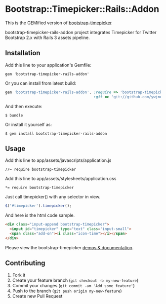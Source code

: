 # Bootstrap::Timepicker::Rails::Addon
This is the GEMified version of [bootstrap-timepicker](https://github.com/jdewit/bootstrap-timepicker)

bootstrap-timepicker-rails-addon project integrates Timepicker for Twitter Bootstrap 2.x with Rails 3 assets pipeline.

## Installation

Add this line to your application's Gemfile:

    gem 'bootstrap-timepicker-rails-addon'

Or you can install from latest build:

```ruby
gem 'bootstrap-timepicker-rails-addon', :require => 'bootstrap-timepicker-rails-addon',
                                        :git => 'git://github.com/ywjno/bootstrap-timepicker-rails-addon.git'
```

And then execute:

    $ bundle

Or install it yourself as:

    $ gem install bootstrap-timepicker-rails-addon

## Usage

Add this line to app/assets/javascripts/application.js

    //= require bootstrap-timepicker

Add this line to app/assets/stylesheets/application.css

    *= require bootstrap-timepicker

Just call timepicker() with any selector in view.

```javascript
$('#timepicker').timepicker();
```

And here is the html code sample.

```html
<div class="input-append bootstrap-timepicker">
  <input id="timepicker" type="text" class="input-small">
  <span class="add-on"><i class="icon-time"></i></span>
</div>
```

Please view the bootstrap-timepicker <a href="http://jdewit.github.com/bootstrap-timepicker">demos & documentation</a>.

## Contributing

1. Fork it
2. Create your feature branch (`git checkout -b my-new-feature`)
3. Commit your changes (`git commit -am 'Add some feature'`)
4. Push to the branch (`git push origin my-new-feature`)
5. Create new Pull Request
